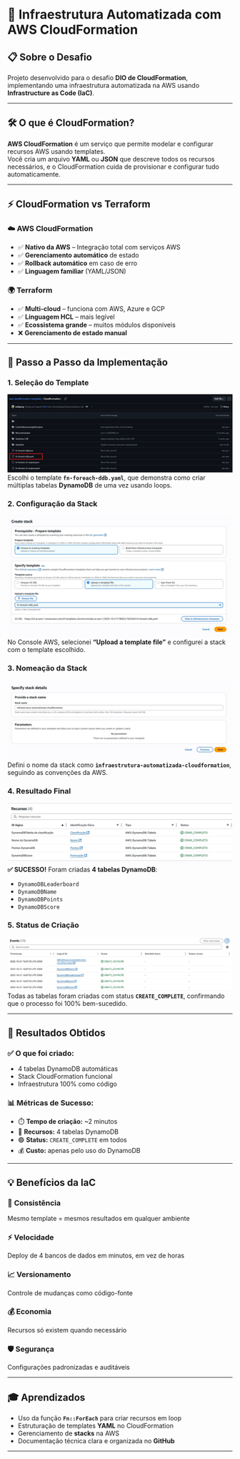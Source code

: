 # 🚀 Infraestrutura Automatizada com AWS CloudFormation

## 📋 Sobre o Desafio  
Projeto desenvolvido para o desafio **DIO de CloudFormation**, implementando uma infraestrutura automatizada na AWS usando **Infrastructure as Code (IaC)**.

---

## 🛠️ O que é CloudFormation?  
**AWS CloudFormation** é um serviço que permite modelar e configurar recursos AWS usando templates.  
Você cria um arquivo **YAML** ou **JSON** que descreve todos os recursos necessários, e o CloudFormation cuida de provisionar e configurar tudo automaticamente.

---

## ⚡ CloudFormation vs Terraform  

### ☁️ **AWS CloudFormation**
- ✅ **Nativo da AWS** – Integração total com serviços AWS  
- ✅ **Gerenciamento automático** de estado  
- ✅ **Rollback automático** em caso de erro  
- ✅ **Linguagem familiar** (YAML/JSON)  

### 🌍 **Terraform**  
- ✅ **Multi-cloud** – funciona com AWS, Azure e GCP  
- ✅ **Linguagem HCL** – mais legível  
- ✅ **Ecossistema grande** – muitos módulos disponíveis  
- ❌ **Gerenciamento de estado manual**

---

## 📝 Passo a Passo da Implementação  

### **1. Seleção do Template**  
![Selecionando Template](images/selecionando-template.jpg)  
Escolhi o template **`fn-foreach-ddb.yaml`**, que demonstra como criar múltiplas tabelas **DynamoDB** de uma vez usando loops.

### **2. Configuração da Stack**  
![Criando Pilha](images/criando-pilha.jpg)  
No Console AWS, selecionei **“Upload a template file”** e configurei a stack com o template escolhido.

### **3. Nomeação da Stack**  
![Nome da Pilha](images/nome-pilha.jpg)  
Defini o nome da stack como **`infraestrutura-automatizada-cloudformation`**, seguindo as convenções da AWS.

### **4. Resultado Final**  
![Resultado](images/resultado.jpg)  
**✅ SUCESSO!** Foram criadas **4 tabelas DynamoDB**:
- `DynamoDBLeaderboard`  
- `DynamoDBName`  
- `DynamoDBPoints`  
- `DynamoDBScore`  

### **5. Status de Criação**  
![Status Completo](images/completo.jpg)  
Todas as tabelas foram criadas com status **`CREATE_COMPLETE`**, confirmando que o processo foi 100% bem-sucedido.

---

## 🎯 Resultados Obtidos  

### **✅ O que foi criado:**
- 4 tabelas DynamoDB automáticas  
- Stack CloudFormation funcional  
- Infraestrutura 100% como código  

### **📊 Métricas de Sucesso:**
- ⏱️ **Tempo de criação:** ~2 minutos  
- 💾 **Recursos:** 4 tabelas DynamoDB  
- 🟢 **Status:** `CREATE_COMPLETE` em todos  
- 💰 **Custo:** apenas pelo uso do DynamoDB  

---

## 💡 Benefícios da IaC  

### 🔄 **Consistência**  
Mesmo template = mesmos resultados em qualquer ambiente  

### ⚡ **Velocidade**  
Deploy de 4 bancos de dados em minutos, em vez de horas  

### 📈 **Versionamento**  
Controle de mudanças como código-fonte  

### 💰 **Economia**  
Recursos só existem quando necessário  

### 🛡️ **Segurança**  
Configurações padronizadas e auditáveis  

---

## 🎓 Aprendizados  

- Uso da função **`Fn::ForEach`** para criar recursos em loop  
- Estruturação de templates **YAML** no CloudFormation  
- Gerenciamento de **stacks** na AWS  
- Documentação técnica clara e organizada no **GitHub**

---
